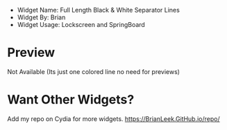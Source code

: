  - Widget Name: Full Length Black & White Separator Lines
 - Widget By: Brian
 - Widget Usage: Lockscreen and SpringBoard

# Preview
Not Available (Its just one colored line no need for previews)

# Want Other Widgets?
Add my repo on Cydia for more widgets. https://BrianLeek.GitHub.io/repo/
